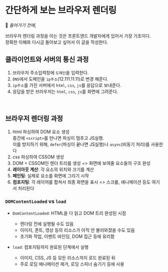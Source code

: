 # 간단하게 보는 브라우저 렌더링

📌 *들어가기 전에*,

브라우저 렌더링 과정을 아는 것은 프론트엔드 개발자에게 있어서 가장 기초이다.
<br> 정확한 이해와 다시금 돌아보고 싶어서 이 글을 작성한다.

## 클라이언트와 서버의 통신 과정
1. 브라우저 주소입력창에 `도메인`을 입력한다.
2. `DNS`에서 도메인을 `ip주소`(12.111.11.11)로 변경 해준다.
3. `ip주소`를 가진 서버에서 `html`, `css`, `js`를 응답으로 보내준다.
4. 응답을 받은 브라우저는 `html`, `css`, `js`를 화면에 그려준다.

<br>

## 브라우저 렌더링 과정
1. html 파싱하여 DOM 요소 생성
<br> 중간에 `<script>`를 만나면 파싱이 멈추고 JS실행.
<br>이를 방지하기 위해, `defer`(파싱이 끝나면 JS실행)나 `async`(비동기 처리)를 사용한다
2. css 파싱하여 CSSOM 생성
3. DOM + CSSOM인 렌더 트리를 생성 => 화면에 보여줄 요소들의 구조 완성
4. **레이아웃 계산**: 각 요소의 위치와 크기를 계산
5. **페인팅**: 실제로 요소를 화면에 그리기 시작
6. **컴포지팅**: 각 레이어를 합쳐서 최종 화면을 표시 => 스크롤, 애니메이션 등도 여기서 처리된다

### `DOMContentLoaded` vs `load`
- `DomContentLoaded`: HTML을 다 읽고 DOM 트리 완성된 시점
  - 렌더링 전에 실행될 수도 있음
  - 이미지, 폰트, 영상 등의 리소스가 아직 안 불러와졌을 수도 있음
  - 초기화 작업, 이벤트 바인딩, DOM 접근 등에 유리함


- `load`: 컴포지팅까지 완료된 단계에서 실행
  - 이미지, CSS, JS 등 모든 리소스까지 로드 완료된 뒤
  - 주로 로딩 애니메이션 제거, 로딩 스피너 숨기기 등에 사용 